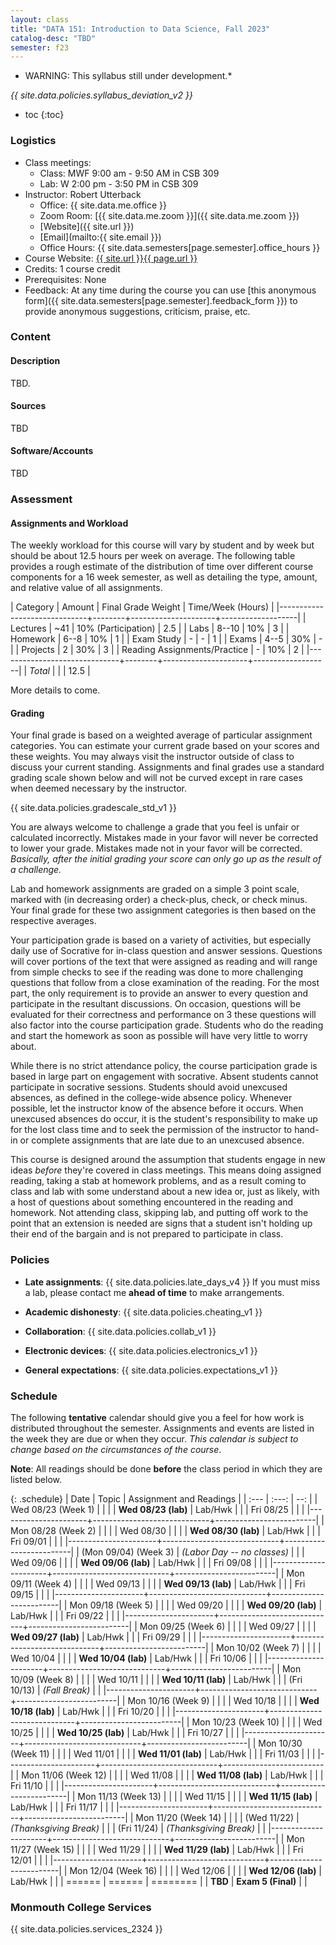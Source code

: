 ```yaml
---
layout: class
title: "DATA 151: Introduction to Data Science, Fall 2023"
catalog-desc: "TBD"
semester: f23
---
```


* WARNING: This syllabus still under development.*

*{{ site.data.policies.syllabus_deviation_v2 }}*

* toc
{:toc}

### Logistics

* Class meetings:
  * Class: MWF 9:00 am - 9:50 AM in CSB 309
  * Lab: W 2:00 pm - 3:50 PM in CSB 309
* Instructor: Robert Utterback
  * Office: {{ site.data.me.office }}
  * Zoom Room: [{{ site.data.me.zoom }}]({{ site.data.me.zoom }})
  * [Website]({{ site.url }})
  * [Email](mailto:{{ site.email }})
  * Office Hours: {{ site.data.semesters[page.semester].office_hours }}
* Course Website: <a href="{{ site.url }}{{ page.url }}">{{ site.url }}{{ page.url }}</a>
* Credits: 1 course credit
* Prerequisites: None
* Feedback: At any time during the course you can use [this anonymous
  form]({{ site.data.semesters[page.semester].feedback_form }}) to
  provide anonymous suggestions, criticism, praise, etc.
  
### Content

#### Description

TBD.

#### Sources

TBD

#### Software/Accounts

TBD

### Assessment

#### Assignments and Workload

The weekly workload for this course will vary by student and by week
but should be about 12.5 hours per week on average. The following
table provides a rough estimate of the distribution of time over
different course components for a 16 week semester, as well as
detailing the type, amount, and relative value of all assignments.

| Category                     | Amount |  Final Grade Weight | Time/Week (Hours) |
|------------------------------+--------+---------------------+-------------------|
| Lectures                     |    ~41 | 10% (Participation) |               2.5 |
| Labs                         |  8--10 |                 10% |                 3 |
| Homework                     |   6--8 |                 10% |                 1 |
| Exam Study                   |      - |                   - |                 1 |
| Exams                        |   4--5 |                 30% |                 - |
| Projects                     |      2 |                 30% |                 3 |
| Reading Assignments/Practice |      - |                 10% |                 2 |
|------------------------------+--------+---------------------+-------------------|
| *Total*                      |        |                     |              12.5 |

More details to come.

#### Grading

Your final grade is based on a weighted average of particular
assignment categories. You can estimate your current grade based on
your scores and these weights. You may always visit the instructor
outside of class to discuss your current standing. Assignments and
final grades use a standard grading scale shown below and will not
be curved except in rare cases when deemed necessary by the
instructor.

{{ site.data.policies.gradescale_std_v1 }}

You are always welcome to challenge a grade that you feel is unfair or
calculated incorrectly. Mistakes made in your favor will never be
corrected to lower your grade. Mistakes made not in your favor will be
corrected. *Basically, after the initial grading your score can only
go up as the result of a challenge.*

Lab and homework assignments are graded on a simple 3 point scale,
marked with (in decreasing order) a check-plus, check, or check
minus. Your final grade for these two assignment categories is then
based on the respective averages.

Your participation grade is based on a variety of activities, but
especially daily use of Socrative for in-class question and answer
sessions. Questions will cover portions of the text that were assigned
as reading and will range from simple checks to see if the reading was
done to more challenging questions that follow from a close
examination of the reading.  For the most part, the only requirement
is to provide an answer to every question and participate in the
resultant discussions. On occasion, questions will be evaluated for
their correctness and performance on 3 these questions will also
factor into the course participation grade. Students who do the
reading and start the homework as soon as possible will have very
little to worry about.

While there is no strict attendance policy, the course participation
grade is based in large part on engagement with socrative. Absent
students cannot participate in socrative sessions. Students should
avoid unexcused absences, as defined in the college-wide absence
policy. Whenever possible, let the instructor know of the absence
before it occurs. When unexcused absences do occur, it is the
student's responsibility to make up for the lost class time and to
seek the permission of the instructor to hand-in or complete
assignments that are late due to an unexcused absence.

This course is designed around the assumption that students engage in
new ideas *before* they're covered in class meetings. This means doing
assigned reading, taking a stab at homework problems, and as a result
coming to class and lab with some understand about a new idea or, just
as likely, with a host of questions about something encountered in the
reading and homework. Not attending class, skipping lab, and putting
off work to the point that an extension is needed are signs that a
student isn't holding up their end of the bargain and is not prepared
to participate in class.

### Policies

* **Late assignments**: {{ site.data.policies.late_days_v4 }} If you
  must miss a lab, please contact me **ahead of time** to make
  arrangements.

* **Academic dishonesty**: {{ site.data.policies.cheating_v1 }}

* **Collaboration**: {{ site.data.policies.collab_v1 }}

* **Electronic devices**: {{ site.data.policies.electronics_v1 }}

* **General expectations**: {{ site.data.policies.expectations_v1 }}

### Schedule
The following **tentative** calendar should give you a feel for how
work is distributed throughout the semester. Assignments and events
are listed in the week they are due or when they occur. *This calendar
is subject to change based on the circumstances of the course*.

**Note**: All readings should be done **before** the class period in
which they are listed below.

<!-- (with-output-to-string -->
<!--   (let* ((start-date (org-read-date nil nil "2021-01-25")) -->
<!--         (end-date (org-read-date nil nil "2021-05-05")) -->
<!--         (days (list "Mon" "Wed" "Fri")) -->
<!--         (current start-date)) -->
<!--    (while (string< current end-date) -->
<!--      (let* ((time (org-time-string-to-time current)) -->
<!--             (day (format-time-string "%a" time))) -->
<!--        (if (member day days) -->
<!--            (princ (concat (format-time-string "%a %m/%d" time) "\n")))) -->
<!--      (setq current (org-read-date nil nil "++1" nil (org-time-string-to-time current)))))) -->

{: .schedule}
| Date                 | Topic                       | Assignment and Readings |
| :---                 | :---:                       | --:                     |
| Wed 08/23 (Week 1)   |                             |                         |
| **Wed 08/23 (lab)**  | Lab/Hwk                     |                         |
| Fri 08/25            |                             |                         |
|----------------------+-----------------------------+-------------------------|
| Mon 08/28 (Week 2)   |                             |                         |
| Wed 08/30            |                             |                         |
| **Wed 08/30 (lab)**  | Lab/Hwk                     |                         |
| Fri 09/01            |                             |                         |
|----------------------+-----------------------------+-------------------------|
| (Mon 09/04) (Week 3) | *(Labor Day -- no classes)* |                         |
| Wed 09/06            |                             |                         |
| **Wed 09/06 (lab)**  | Lab/Hwk                     |                         |
| Fri 09/08            |                             |                         |
|----------------------+-----------------------------+-------------------------|
| Mon 09/11 (Week 4)   |                             |                         |
| Wed 09/13            |                             |                         |
| **Wed 09/13 (lab)**  | Lab/Hwk                     |                         |
| Fri 09/15            |                             |                         |
|----------------------+-----------------------------+-------------------------|
| Mon 09/18 (Week 5)   |                             |                         |
| Wed 09/20            |                             |                         |
| **Wed 09/20 (lab)**  | Lab/Hwk                     |                         |
| Fri 09/22            |                             |                         |
|----------------------+-----------------------------+-------------------------|
| Mon 09/25 (Week 6)   |                             |                         |
| Wed 09/27            |                             |                         |
| **Wed 09/27 (lab)**  | Lab/Hwk                     |                         |
| Fri 09/29            |                             |                         |
|----------------------+-----------------------------+-------------------------|
| Mon 10/02 (Week 7)   |                             |                         |
| Wed 10/04            |                             |                         |
| **Wed 10/04 (lab)**  | Lab/Hwk                     |                         |
| Fri 10/06            |                             |                         |
|----------------------+-----------------------------+-------------------------|
| Mon 10/09 (Week 8)   |                             |                         |
| Wed 10/11            |                             |                         |
| **Wed 10/11 (lab)**  | Lab/Hwk                     |                         |
| (Fri 10/13)          | *(Fall Break)*              |                         |
|----------------------+-----------------------------+-------------------------|
| Mon 10/16 (Week 9)   |                             |                         |
| Wed 10/18            |                             |                         |
| **Wed 10/18 (lab)**  | Lab/Hwk                     |                         |
| Fri 10/20            |                             |                         |
|----------------------+-----------------------------+-------------------------|
| Mon 10/23 (Week 10)  |                             |                         |
| Wed 10/25            |                             |                         |
| **Wed 10/25 (lab)**  | Lab/Hwk                     |                         |
| Fri 10/27            |                             |                         |
|----------------------+-----------------------------+-------------------------|
| Mon 10/30 (Week 11)  |                             |                         |
| Wed 11/01            |                             |                         |
| **Wed 11/01 (lab)**  | Lab/Hwk                     |                         |
| Fri 11/03            |                             |                         |
|----------------------+-----------------------------+-------------------------|
| Mon 11/06 (Week 12)  |                             |                         |
| Wed 11/08            |                             |                         |
| **Wed 11/08 (lab)**  | Lab/Hwk                     |                         |
| Fri 11/10            |                             |                         |
|----------------------+-----------------------------+-------------------------|
| Mon 11/13 (Week 13)  |                             |                         |
| Wed 11/15            |                             |                         |
| **Wed 11/15 (lab)**  | Lab/Hwk                     |                         |
| Fri 11/17            |                             |                         |
|----------------------+-----------------------------+-------------------------|
| Mon 11/20 (Week 14)  |                             |                         |
| (Wed 11/22)          | *(Thanksgiving Break)*      |                         |
| (Fri 11/24)          | *(Thanksgiving Break)*      |                         |
|----------------------+-----------------------------+-------------------------|
| Mon 11/27 (Week 15)  |                             |                         |
| Wed 11/29            |                             |                         |
| **Wed 11/29 (lab)**  | Lab/Hwk                     |                         |
| Fri 12/01            |                             |                         |
|----------------------+-----------------------------+-------------------------|
| Mon 12/04 (Week 16)  |                             |                         |
| Wed 12/06            |                             |                         |
| **Wed 12/06 (lab)**  | Lab/Hwk                     |                         |
| ======               | ======                      | ========                |
| **TBD**              | **Exam 5 (Final)**          |                         |


### Monmouth College Services

{{ site.data.policies.services_2324 }}


<!-- Local Variables: -->
<!-- eval: (orgtbl-mode) -->
<!-- End: -->

